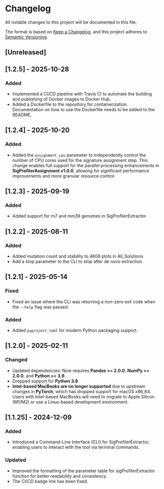 
# Changelog

All notable changes to this project will be documented in this file.

The format is based on [Keep a Changelog](https://keepachangelog.com/en/1.0.0/), and this project adheres to [Semantic Versioning](https://semver.org/spec/v2.0.0.html).

## [Unreleased]

## [1.2.5] - 2025-10-28

### Added
- Implemented a CI/CD pipeline with Travis CI to automate the building and publishing of Docker images to Docker Hub.
- Added a Dockerfile to the repository for containerization. Documentation on how to use the Dockerfile needs to be added to the README.

## [1.2.4] - 2025-10-20

### Added
- Added the `assignment_cpu` parameter to independently control the number of CPU cores used for the signature assignment step. This change enables full support for the parallel processing enhancements in **SigProfilerAssignment v1.0.0**, allowing for significant performance improvements and more granular resource control.

## [1.2.3] - 2025-09-19

### Added
- Added support for rn7 and mm39 genomes in SigProfilerExtractor.

## [1.2.2] - 2025-08-11

### Added
- Added mutation count and stability to 4608 plots in All_Solutions
- Add a stop parameter to the CLI to stop after de novo extraction.

## [1.2.1] - 2025-05-14

### Fixed
- Fixed an issue where the CLI was returning a non-zero exit code when the `--help` flag was passed.

 ### Added
- Added `pyproject.toml` for modern Python packaging support.

## [1.2.0] - 2025-02-11

### Changed
- Updated dependencies: Now requires **Pandas >= 2.0.0**, **NumPy >= 2.0.0**, and **Python >= 3.9**.
- Dropped support for **Python 3.8**
- **Intel-based MacBooks are no longer supported** due to upstream changes in **PyTorch**, which has dropped support for macOS x86_64. Users with Intel-based MacBooks will need to migrate to Apple Silicon (M1/M2) or use a Linux-based development environment.

## [1.1.25] - 2024-12-09

### Added
- Introduced a Command-Line Interface (CLI) for SigProfilerExtractor, enabling users to interact with the tool via terminal commands.

### Updated
- Improved the formatting of the parameter table for sigProfilerExtractor function for better readability and consistency.
- The CI/CD badge link has been fixed.

